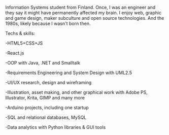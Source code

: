 Information Systems student from Finland. Once, I was an engineer and they say it might have permanently affected my brain.
I enjoy web, graphic and game design, maker subculture and open source technologies. And the 1980s, likely because I wasn't born then.

Techs & skills:

-HTML5+CSS+JS

-React.js

-OOP with Java, .NET and Smalltalk

-Requirements Engineering and System Design with UML2.5

-UI/UX research, design and wireframing

-Illustration, asset making, and other graphical work with Adobe PS, Illustrator, Krita, GIMP and many more

-Arduino projects, including one startup

-SQL and relational databases, MySQL

-Data analytics with Python libraries & GUI tools
